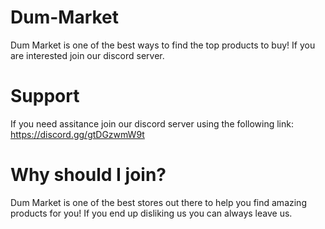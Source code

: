# Dum-Market
Dum Market is one of the best ways to find the top products to buy! If you are interested join our discord server.

# Support
If you need assitance join our discord server using the following link: https://discord.gg/gtDGzwmW9t

# Why should I join?
Dum Market is one of the best stores out there to help you find amazing products for you! If you end up disliking us you can always leave us.
